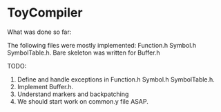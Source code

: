 # ToyCompiler

What was done so far:

The following files were mostly implemented: Function.h Symbol.h SymbolTable.h.
Bare skeleton was written for Buffer.h


TODO:
1. Define and handle exceptions in Function.h Symbol.h SymbolTable.h.
2. Implement Buffer.h.
3. Understand markers and backpatching
4. We should start work on common.y file ASAP.
